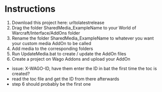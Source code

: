 # Instructions

1. Download this project here: urltolatestrelease
2. Drag the folder SharedMedia_ExampleName to your World of Warcraft/Interface/AddOns folder
3. Rename the folder SharedMedia_ExampleName to whatever you want your custom media AddOn to be called
4. Add media to the corresponding folders
5. Run UpdateMedia.bat to create / update the AddOn files
6. Create a project on Wago Addons and upload your AddOn

- issue: X-WAGO-ID, have them enter the ID in bat the first time the toc is created?
- read the toc file and get the ID from there afterwards
- step 6 should probably be the first one
